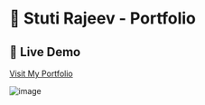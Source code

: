 # 💼 Stuti Rajeev - Portfolio

## 🔗 Live Demo

[Visit My Portfolio](https://the-stuti-rajeev.vercel.app/)

![image](https://github.com/user-attachments/assets/a084d26f-6822-4ec3-aa3c-617a34506fbc)
